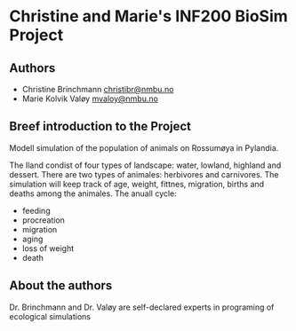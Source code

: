 # Christine and Marie's INF200 BioSim Project 

## Authors

- Christine Brinchmann <christibr@nmbu.no>
- Marie Kolvik Valøy <mvaloy@nmbu.no>

## Breef introduction to the Project
Modell simulation of the population of animals on Rossumøya in Pylandia.

The Iland condist of four types of landscape: water, lowland, highland and dessert.
There are two types of animales: herbivores and carnivores.
The simulation will keep track of age, weight, fittnes, migration, births and deaths among the animales.
The anuall cycle:
- feeding
- procreation
- migration
- aging
- loss of weight
- death

## About the authors
Dr. Brinchmann and Dr. Valøy are  self-declared experts in programing of ecological simulations